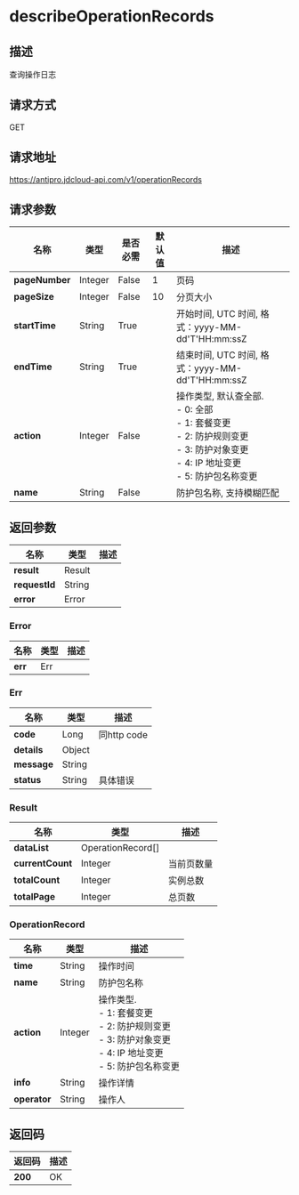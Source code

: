 # describeOperationRecords


## 描述
查询操作日志

## 请求方式
GET

## 请求地址
https://antipro.jdcloud-api.com/v1/operationRecords


## 请求参数
|名称|类型|是否必需|默认值|描述|
|---|---|---|---|---|
|**pageNumber**|Integer|False|1|页码|
|**pageSize**|Integer|False|10|分页大小|
|**startTime**|String|True| |开始时间, UTC 时间, 格式：yyyy-MM-dd'T'HH:mm:ssZ|
|**endTime**|String|True| |结束时间, UTC 时间, 格式：yyyy-MM-dd'T'HH:mm:ssZ|
|**action**|Integer|False| |操作类型, 默认查全部. <br>- 0: 全部<br>- 1: 套餐变更<br>- 2: 防护规则变更<br>- 3: 防护对象变更<br>- 4: IP 地址变更<br>- 5: 防护包名称变更|
|**name**|String|False| |防护包名称, 支持模糊匹配|


## 返回参数
|名称|类型|描述|
|---|---|---|
|**result**|Result| |
|**requestId**|String| |
|**error**|Error| |

### Error
|名称|类型|描述|
|---|---|---|
|**err**|Err| |
### Err
|名称|类型|描述|
|---|---|---|
|**code**|Long|同http code|
|**details**|Object| |
|**message**|String| |
|**status**|String|具体错误|
### Result
|名称|类型|描述|
|---|---|---|
|**dataList**|OperationRecord[]| |
|**currentCount**|Integer|当前页数量|
|**totalCount**|Integer|实例总数|
|**totalPage**|Integer|总页数|
### OperationRecord
|名称|类型|描述|
|---|---|---|
|**time**|String|操作时间|
|**name**|String|防护包名称|
|**action**|Integer|操作类型.<br>- 1: 套餐变更<br>- 2: 防护规则变更<br>- 3: 防护对象变更<br>- 4: IP 地址变更<br>- 5: 防护包名称变更|
|**info**|String|操作详情|
|**operator**|String|操作人|

## 返回码
|返回码|描述|
|---|---|
|**200**|OK|
